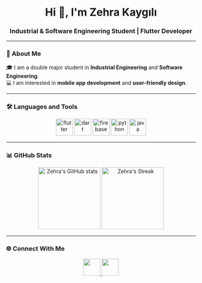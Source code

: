 <h1 align="center">Hi 👋, I'm Zehra Kaygılı</h1>
<h3 align="center">Industrial & Software Engineering Student | Flutter Developer</h3>

---

### 🌟 About Me  
🎓 I am a double major student in **Industrial Engineering** and **Software Engineering**.  
💻 I am interested in **mobile app development** and **user-friendly design**.

---

### 🛠️ Languages and Tools  

<p align="center">
  <img src="https://cdn.jsdelivr.net/gh/devicons/devicon/icons/flutter/flutter-original.svg" alt="flutter" width="45" height="45"/>
  <img src="https://cdn.jsdelivr.net/gh/devicons/devicon/icons/dart/dart-original.svg" alt="dart" width="45" height="45"/>
  <img src="https://cdn.jsdelivr.net/gh/devicons/devicon/icons/firebase/firebase-plain.svg" alt="firebase" width="45" height="45"/>
  <img src="https://cdn.jsdelivr.net/gh/devicons/devicon/icons/python/python-original.svg" alt="python" width="45" height="45"/>
  <img src="https://cdn.jsdelivr.net/gh/devicons/devicon/icons/java/java-original.svg" alt="java" width="45" height="45"/>
</p>

---

### 📊 GitHub Stats  

<p align="center">
  <img src="https://github-readme-stats.vercel.app/api?username=zehrakaygili&show_icons=true&theme=tokyonight" alt="Zehra's GitHub stats" height="165"/>
  <img src="https://github-readme-streak-stats.herokuapp.com?user=zehrakaygili&theme=tokyonight" alt="Zehra's Streak" height="165"/>
</p>

---

### 🌐 Connect With Me  
<p align="center">
  <a href="https://www.linkedin.com/in/zehra-kaygili006/" target="_blank">
    <img src="https://skillicons.dev/icons?i=linkedin" width="45" height="45"/>
  </a>
    <a href="zzehrakaygili@gmail.com">
    <img src="https://skillicons.dev/icons?i=gmail" width="45" height="45"/>
  </a>
</p>



